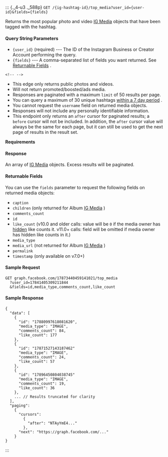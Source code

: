 ::: {._4-u3 ._588p}
` GET /{ig-hashtag-id}/top_media?user_id={user-id}&fields={fields} `

Returns the most popular photo and video [IG
Media](/docs/instagram-api/reference/ig-media) objects that have been
tagged with the hashtag.

#### Query String Parameters

-   ` {user_id} ` (required) --- The ID of the Instagram Business or
    Creator Account performing the query.
-   ` {fields} ` --- A comma-separated list of fields you want returned.
    See [Returnable Fields](#returnable-fields) .

```{=html}
<!-- -->
```
-   This edge only returns public photos and videos.
-   Will not return promoted/boosted/ads media.
-   Responses are paginated with a maximum ` limit ` of 50 results per
    page.
-   You can query a maximum of 30 unique hashtags [within a 7 day
    period](/docs/instagram-api/reference/ig-user/recently_searched_hashtags)
    .
-   You cannot request the ` username ` field on returned media objects.
-   Responses will not include any personally identifiable information.
-   This endpoint only returns an ` after ` cursor for paginated
    results; a ` before ` cursor will not be included. In addition, the
    ` after ` cursor value will always be the same for each page, but it
    can still be used to get the next page of results in the result set.

**Requirements**

#### Response

An array of [IG Media](/docs/instagram-api/reference/ig-media) objects.
Excess results will be paginated.

#### Returnable Fields

You can use the ` fields ` parameter to request the following fields on
returned media objects:

-   ` caption `
-   ` children ` (only returned for Album [IG
    Media](/docs/instagram-api/reference/ig-media) )
-   ` comments_count `
-   ` id `
-   ` like_count ` (v10.0 and older calls: value will be ` 0 ` if the
    media owner has
    [hidden](https://www.facebook.com/help/instagram/113355287252104)
    like counts it. v11.0+ calls: field will be omitted if media owner
    has hidden like counts in it.)
-   ` media_type `
-   ` media_url ` (not returned for Album [IG
    Media](/docs/instagram-api/reference/ig-media) )
-   ` permalink `
-   ` timestamp ` (only available on v7.0+)

#### Sample Request

``` {._5s-8 .prettyprint .lang-code}
GET graph.facebook.com/17873440459141021/top_media
  ?user_id=17841405309211844
  &fields=id,media_type,comments_count,like_count
```

#### Sample Response

``` {._5s-8 .prettyprint .lang-code}
{
  "data": [
    {
      "id": "17880997618081620",
      "media_type": "IMAGE",
      "comments_count": 84,
      "like_count": 177
    },
    {
      "id": "17871527143187462"
      "media_type": "IMAGE",
      "comments_count": 24,
      "like_count": 57
    },
    {       
      "id": "17896450804038745"
      "media_type": "IMAGE",
      "comments_count": 19,
      "like_count": 36
    },
    ... // Results truncated for clarity
  ],
  "paging":
    {
      "cursors":
        {
          "after": "NTAyYmE4..."
        },
      "next": "https://graph.facebook.com/..."
    }
}
```
:::
